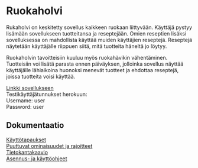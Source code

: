 # Ruokaholvi
Rukaholvi on keskitetty sovellus kaikkeen ruokaan liittyvään. Käyttäjä pystyy lisämään sovellukseen tuotteitansa ja reseptejään. Omien reseptien lisäksi sovelluksessa on mahdollista käyttää muiden käyttäjien reseptejä. Reseptejä näytetään 
käyttäjälle riippuen siitä, mitä tuotteita häneltä jo löytyy.  

Ruokaholvin tavoitteisiin kuuluu myös ruokahävikin vähentäminen. Tuotteisiin voi lisätä parasta ennen päiväyksen, jolloinka sovellus näyttää käyttäjälle lähiaikoina huonoksi menevät tuotteet ja ehdottaa reseptejä, joissa tuotteita voisi käyttää.  

[Linkki sovellukseen](https://ruokaholvi.herokuapp.com/)  
Testikäyttäjätunnukset herokuun:  
Username: user  
Password: user  

## Dokumentaatio
[Käyttötapaukset](https://github.com/Darake/ruokaholvi/blob/master/documentation/User%20Stories.md)  
[Puuttuvat ominaisuudet ja rajoitteet](https://github.com/Darake/ruokaholvi/blob/master/documentation/Puuttuvat%20osiot%20ja%20rajoitteet.md)  
[Tietokantakaavio](https://github.com/Darake/ruokaholvi/blob/master/documentation/database%20diagram.png)  
[Asennus- ja käyttöohjeet](https://github.com/Darake/ruokaholvi/blob/master/documentation/asennus-%20ja%20k%C3%A4ytt%C3%B6ohjeet.md)
